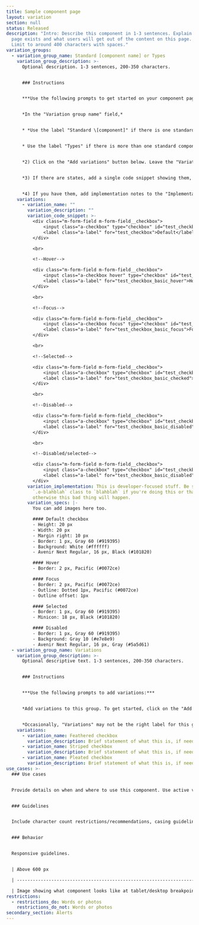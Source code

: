 ```yaml
---
title: Sample component page
layout: variation
section: null
status: Released
description: "Intro: Describe this component in 1-3 sentences. Explain why the
  page exists and what users will get out of the content on this page. Be brief.
  Limit to around 400 characters with spaces."
variation_groups:
  - variation_group_name: Standard [component name] or Types
    variation_group_description: >-
      Optional description. 1-3 sentences, 200-350 characters.


      ### Instructions


      ***Use the following prompts to get started on your component page:***


      *In the "Variation group name" field,*  


      * *Use the label "Standard \[component]" if there is one standard default component. See [checkboxes](https://cfpb.github.io/design-system/components/checkboxes) and [tables](https://cfpb-sandbox.github.io/design-system/components/tables) as examples.*


      * Use the label "Types" if there is more than one standard component with different use cases. See [buttons](https://cfpb.github.io/design-system/components/buttons) as an example.*


      *2) Click on the "Add variations" button below. Leave the "Variation name" field blank if there's one standard component. If you're adding types, then you'll need to add more than one variation; add the name of each type to the "Variation name" field.*


      *3) If there are states, add a single code snippet showing them, as shown in this example. If necessary, you can add an image instead of a code snippet, but live samples are strongly preferred.*


      *4) If you have them, add implementation notes to the "Implementation details" tab. Add design and style notes to the "Optional specs" tab.*
    variations:
      - variation_name: ""
        variation_description: ""
        variation_code_snippet: >-
          <div class="m-form-field m-form-field__checkbox">
              <input class="a-checkbox" type="checkbox" id="test_checkbox">
              <label class="a-label" for="test_checkbox">Default</label>
          </div>

          <br>

          <!--Hover-->

          <div class="m-form-field m-form-field__checkbox">
              <input class="a-checkbox hover" type="checkbox" id="test_checkbox_basic_hover">
              <label class="a-label" for="test_checkbox_basic_hover">Hover</label>
          </div>

          <br>

          <!--Focus-->

          <div class="m-form-field m-form-field__checkbox">
              <input class="a-checkbox focus" type="checkbox" id="test_checkbox_basic_focus">
              <label class="a-label" for="test_checkbox_basic_focus">Focus</label>
          </div>

          <br>

          <!--Selected-->

          <div class="m-form-field m-form-field__checkbox">
              <input class="a-checkbox" type="checkbox" id="test_checkbox_basic_checked" checked>
              <label class="a-label" for="test_checkbox_basic_checked">Selected</label>
          </div>

          <br>

          <!--Disabled-->

          <div class="m-form-field m-form-field__checkbox">
              <input class="a-checkbox" type="checkbox" id="test_checkbox_basic_disabled" disabled>
              <label class="a-label" for="test_checkbox_basic_disabled">Disabled</label>
          </div>

          <br>

          <!--Disabled/selected-->

          <div class="m-form-field m-form-field__checkbox">
              <input class="a-checkbox" type="checkbox" id="test_checkbox_basic_disabled" disabled checked>
              <label class="a-label" for="test_checkbox_basic_disabled">Disabled/selected</label>
          </div>
        variation_implementation: This is developer-focused stuff. Be sure to add the
          `.o-blahblah` class to `blahblah` if you're doing this or that,
          otherwise this bad thing will happen.
        variation_specs: |-
          You can add images here too.

          #### Default checkbox
          - Height: 20 px
          - Width: 20 px
          - Margin right: 10 px
          - Border: 1 px, Gray 60 (#919395)
          - Background: White (#ffffff)
          - Avenir Next Regular, 16 px, Black (#101820)

          #### Hover
          - Border: 2 px, Pacific (#0072ce)

          #### Focus
          - Border: 2 px, Pacific (#0072ce)
          - Outline: Dotted 1px, Pacific (#0072ce)
          - Outline offset: 1px

          #### Selected
          - Border: 1 px, Gray 60 (#919395)
          - Minicon: 18 px, Black (#101820)

          #### Disabled
          - Border: 1 px, Gray 60 (#919395)
          - Background: Gray 10 (#e7e8e9)
          - Avenir Next Regular, 16 px, Gray (#5a5d61)
  - variation_group_name: Variations
    variation_group_description: >-
      Optional descriptive text. 1-3 sentences, 200-350 characters.


      ### Instructions


      ***Use the following prompts to add variations:***


      *Add variations to this group. To get started, click on the "Add variations" button. Add a "Variation name" in the corresponding field, and fill in the description, code snippet, implementation, and specs fields.*


      *Occasionally, "Variations" may not be the right label for this group. Some other instances of this label: "Groups", "Sizes", "Responsive \[component]." see [checkboxes](https://cfpb.github.io/design-system/components/checkboxes), [buttons](https://cfpb.github.io/design-system/components/buttons), and  [tables](https://cfpb-sandbox.github.io/design-system/components/tables) for other ways to group samples.*
    variations:
      - variation_name: Feathered checkbox
        variation_description: Brief statement of what this is, if needed. Sample would appear below.
      - variation_name: Striped checkbox
        variation_description: Brief statement of what this is, if needed. Sample would appear below.
      - variation_name: Pleated checkbox
        variation_description: Brief statement of what this is, if needed. Sample would appear below.
use_cases: >-
  ### Use cases


  Provide details on when and where to use this component. Use active voice. No character limit. Paragraph content is optional.


  ### Guidelines


  Include character count restrictions/recommendations, casing guidelines, voice, etc. No character limit. Paragraph content is optional.


  ### Behavior


  Responsive guidelines.


  | Above 600 px                                                         | Below 601 px                                                 |

  | -------------------------------------------------------------------- | ------------------------------------------------------------ |

  | Image showing what component looks like at tablet/desktop breakpoint | Image showing what component looks like at mobile breakpoint |
restrictions:
  - restrictions_do: Words or photos
    restrictions_do_not: Words or photos
secondary_section: Alerts
---
```

